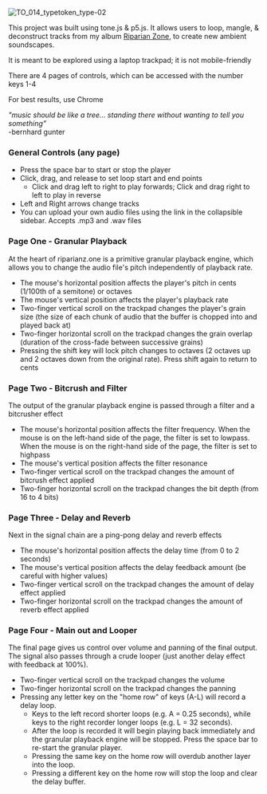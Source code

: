 ![TO_014_typetoken_type-02](https://github.com/mattholamieux/riparian-zone/assets/50525591/6402d707-c188-4ba0-83a2-c468671604c6)

This project was built using tone.js & p5.js. It allows users to loop, mangle, & deconstruct tracks from my album [Riparian Zone](https://tracedobjects.bandcamp.com/album/riparian-zone), to create new ambient soundscapes.

It is meant to be explored using a laptop trackpad; it is not mobile-friendly

There are 4 pages of controls, which can be accessed with the number keys 1-4

For best results, use Chrome

<p><em>"music should be like a tree... standing there without wanting to tell you something"</em><br>-bernhard gunter</p>


### General Controls (any page)
- Press the space bar to start or stop the player
- Click, drag, and release to set loop start and end points
  - Click and drag left to right to play forwards; Click and drag right to left to play in reverse
- Left and Right arrows change tracks
- You can upload your own audio files using the link in the collapsible sidebar. Accepts .mp3 and .wav files

### Page One - Granular Playback

At the heart of riparianz.one is a primitive granular playback engine, which allows you to change the audio file's pitch independently of playback rate.

- The mouse's horizontal position affects the player's pitch in cents (1/100th of a semitone) or octaves
- The mouse's vertical position affects the player's playback rate
- Two-finger vertical scroll on the trackpad changes the player's grain size (the size of each chunk of audio that the buffer is chopped into and played back at)
- Two-finger horizontal scroll on the trackpad changes the grain overlap (duration of the cross-fade between successive grains)
- Pressing the shift key will lock pitch changes to octaves (2 octaves up and 2 octaves down from the original rate). Press shift again to return to cents

### Page Two - Bitcrush and Filter

The output of the granular playback engine is passed through a filter and a bitcrusher effect

- The mouse's horizontal position affects the filter frequency. When the mouse is on the left-hand side of the page, the filter is set to lowpass. When the mouse is on the right-hand side of the page, the filter is set to highpass
- The mouse's vertical position affects the filter resonance
- Two-finger vertical scroll on the trackpad changes the amount of bitcrush effect applied
- Two-finger horizontal scroll on the trackpad changes the bit depth (from 16 to 4 bits)

### Page Three - Delay and Reverb

Next in the signal chain are a ping-pong delay and reverb effects

- The mouse's horizontal position affects the delay time (from 0 to 2 seconds)
- The mouse's vertical position affects the delay feedback amount (be careful with higher values)
- Two-finger vertical scroll on the trackpad changes the amount of delay effect applied
- Two-finger horizontal scroll on the trackpad changes the amount of reverb effect applied

### Page Four - Main out and Looper

The final page gives us control over volume and panning of the final output. The signal also passes through a crude looper (just another delay effect with feedback at 100%).

- Two-finger vertical scroll on the trackpad changes the volume 
- Two-finger horizontal scroll on the trackpad changes the panning
- Pressing any letter key on the "home row" of keys (A-L) will record a delay loop.
  - Keys to the left record shorter loops (e.g. A = 0.25 seconds), while keys to the right recorder longer loops (e.g. L = 32 seconds).
  - After the loop is recorded it will begin playing back immediately and the granular playback engine will be stopped. Press the space bar to re-start the granular player.
  - Pressing the same key on the home row will overdub another layer into the loop.
  - Pressing a different key on the home row will stop the loop and clear the delay buffer. 
